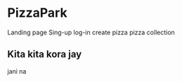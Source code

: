 # PizzaPark

Landing page
Sing-up
log-in
create pizza
pizza collection

## Kita kita kora jay

jani na
